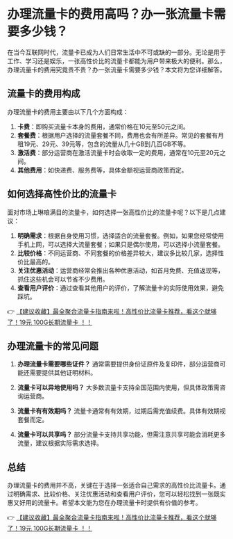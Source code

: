 # 办理流量卡的费用高吗？办一张流量卡需要多少钱？

在当今互联网时代，流量卡已成为人们日常生活中不可或缺的一部分。无论是用于工作、学习还是娱乐，一张高性价比的流量卡都能为用户带来极大的便利。那么，办理流量卡的费用究竟贵不贵？办一张流量卡需要多少钱？本文将为您详细解答。

## 流量卡的费用构成

办理流量卡的费用主要由以下几个方面构成：

1. **卡费**：即购买流量卡本身的费用，通常价格在10元至50元之间。
2. **套餐费**：根据用户选择的流量套餐不同，费用也会有所差异。常见的套餐有月租19元、29元、39元等，包含的流量从几十GB到几百GB不等。
3. **激活费**：部分运营商在激活流量卡时会收取一定的费用，通常在10元至20元之间。
4. **其他费用**：如快递费、服务费等，具体金额视运营商政策而定。

## 如何选择高性价比的流量卡

面对市场上琳琅满目的流量卡，如何选择一张高性价比的流量卡呢？以下是几点建议：

1. **明确需求**：根据自身使用习惯，选择适合的流量套餐。例如，如果您经常使用手机上网，可以选择大流量套餐；如果只是偶尔使用，可以选择小流量套餐。
2. **比较价格**：不同运营商、不同套餐的价格差异较大，建议多比较几家，选择性价比最高的。
3. **关注优惠活动**：运营商经常会推出各种优惠活动，如首月免费、充值返现等，抓住这些机会可以节省不少费用。
4. **查看用户评价**：通过查看其他用户的评价，了解流量卡的实际使用效果，避免踩坑。

👉 [【建议收藏】最全聚合流量卡指南来啦！高性价比流量卡推荐，看这个就够了！19元 100G长期流量卡 ！！](https://bit.ly/Liuliangka)

## 办理流量卡的常见问题

1. **办理流量卡需要哪些证件？**
   通常需要提供身份证原件及复印件，部分运营商可能还需要提供其他证明材料。

2. **流量卡可以异地使用吗？**
   大多数流量卡支持全国范围内使用，但具体政策需咨询运营商。

3. **流量卡有有效期吗？**
   流量卡通常有有效期，过期后需充值续费。具体有效期视套餐而定。

4. **流量卡可以共享吗？**
   部分流量卡支持共享功能，但需注意共享可能会消耗更多流量，建议根据实际需求选择。

## 总结

办理流量卡的费用并不高，关键在于选择一张适合自己需求的高性价比流量卡。通过明确需求、比较价格、关注优惠活动和查看用户评价，您可以轻松找到一张既实惠又好用的流量卡。希望本文能为您在办理流量卡时提供有价值的参考。

👉 [【建议收藏】最全聚合流量卡指南来啦！高性价比流量卡推荐，看这个就够了！19元 100G长期流量卡 ！！](https://bit.ly/Liuliangka)